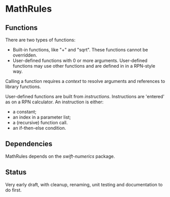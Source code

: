 # MathRules

## Functions

There are two types of functions:

* Built-in functions, like "+" and "sqrt". These functions cannot be overridden.
* User-defined functions with 0 or more arguments. User-defined functions may use other functions and are defined in in a RPN-style way.

Calling a function requires a *context* to resolve arguments and references to library functions.

User-defined functions are built from *instructions*. Instructions are 'entered' as on a RPN calculator. An instruction is either:

* a constant;
* an index in a parameter list;
* a (recursive) function call.
* an if-then-else condition.

## Dependencies

MathRules depends on the *swift-numerics* package.

## Status

Very early draft, with cleanup, renaming, unit testing and documentation to do first.
